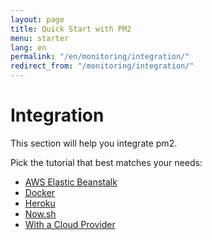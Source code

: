 ```yaml
---
layout: page
title: Quick Start with PM2
menu: starter
lang: en
permalink: "/en/monitoring/integration/"
redirect_from: "/monitoring/integration/"
---
```


# Integration

This section will help you integrate pm2.

Pick the tutorial that best matches your needs:

- [AWS Elastic Beanstalk](monitoring/integration/beanstalk.md)
- [Docker](monitoring/integration/docker.md)
- [Heroku](monitoring/integration/heroku.md)
- [Now.sh](monitoring/integration/now.md)
- [With a Cloud Provider](monitoring/integration/cloud-providers.md)